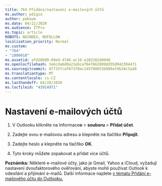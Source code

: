 ```yaml
---
title: 764 Přidání/nastavení e-mailových účtů
ms.author: pdigia
author: pebaum
ms.date: 04/21/2020
ms.audience: ITPro
ms.topic: article
ROBOTS: NOINDEX, NOFOLLOW
localization_priority: Normal
ms.custom:
- "764"
- "1800018"
ms.assetid: afd20b89-09e9-4746-ac16-e282382dd948
ms.openlocfilehash: 3e6cda6d0a21ebca7647662809dd55d942304471
ms.sourcegitcommit: 07725fcaf073f0ac145f98653b989afdb34c5ad0
ms.translationtype: MT
ms.contentlocale: cs-CZ
ms.lasthandoff: 04/28/2020
ms.locfileid: "43914971"
---
```

# <a name="set-up-email-accounts"></a>Nastavení e-mailových účtů

1. V Outlooku klikněte na Informace**o** >  **souboru** > **Přidat účet**.

2. Zadejte svou e-mailovou adresu a klepněte na tlačítko **Připojit**.

3. Zadejte heslo a klepněte na tlačítko **OK**.

4. Tyto kroky můžete zopakovat a přidat více účtů.

**Poznámka:** Některé e-mailové účty, jako je Gmail, Yahoo a iCloud, vyžadují nastavení dvoufaktorového ověřování, abyste mohli používat Outlook k odesílání a přijímání e-mailů. Další informace najdete [v tématu Přidání e-mailového účtu do Outlooku.](https://support.office.com/article/6e27792a-9267-4aa4-8bb6-c84ef146101b.aspx)
  